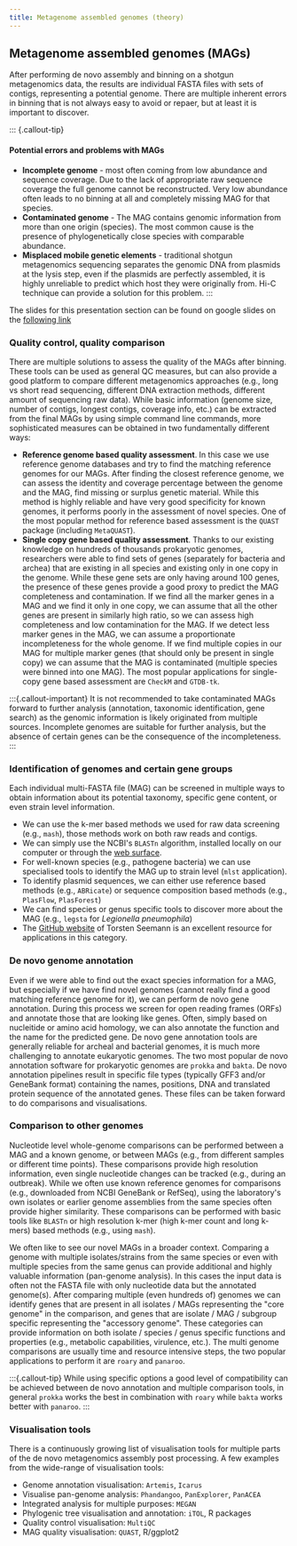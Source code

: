 ```yaml
---
title: Metagenome assembled genomes (theory)
---
```


## Metagenome assembled genomes (MAGs)

After performing de novo assembly and binning on a shotgun metagenomics data, the results are individual FASTA files with sets of contigs, representing a potential genome. There are multiple inherent errors in binning that is not always easy to avoid or repaer, but at least it is important to discover.

::: {.callout-tip}
#### Potential errors and problems with MAGs

- **Incomplete genome** - most often coming from low abundance and sequence coverage. Due to the lack of appropriate raw sequence coverage the full genome cannot be reconstructed. Very low abundance often leads to no binning at all and completely missing MAG for that species.
- **Contaminated genome** - The MAG contains genomic information from more than one origin (species). The most common cause is the presence of phylogenetically close species with comparable abundance.
- **Misplaced mobile genetic elements** - traditional shotgun metagenomics sequencing separates the genomic DNA from plasmids at the lysis step, even if the plasmids are perfectly assembled, it is highly unreliable to predict which host they were originally from. Hi-C technique can provide a solution for this problem.
:::

The slides for this presentation section can be found on google slides on the [following link](https://docs.google.com/presentation/d/1_b3ufd5Uk11vlefH6ifwy7svAPUgHomXbhXTgYYIi9w/edit?usp=sharing)

### Quality control, quality comparison

There are multiple solutions to assess the quality of the MAGs after binning. These tools can be used as general QC measures, but can also provide a good platform to compare different metagenomics approaches (e.g., long vs short read sequencing, different DNA extraction methods, different amount of sequencing raw data). While basic information (genome size, number of contigs, longest contigs, coverage info, etc.) can be extracted from the final MAGs by using simple command line commands, more sophisticated measures can be obtained in two fundamentally different ways:

- **Reference genome based quality assessment**. In this case we use reference genome databases and try to find the matching reference genomes for our MAGs. After finding the closest reference genome, we can assess the identity and coverage percentage between the genome and the MAG, find missing or surplus genetic material. While this method is highly reliable and have very good specificity for known genomes, it performs poorly in the assessment of novel species. One of the most popular method for reference based assessment is the `QUAST` package (including `MetaQUAST`).
- **Single copy gene based quality assessment**. Thanks to our existing knowledge on hundreds of thousands prokaryotic genomes, researchers were able to find sets of genes (separately for bacteria and archea) that are existing in all species and existing only in one copy in the genome. While these gene sets are only having around 100 genes, the presence of these genes provide a good proxy to predict the MAG completeness and contamination. If we find all the marker genes in a MAG and we find it only in one copy, we can assume that all the other genes are present in similarly high ratio, so we can assess high completeness and low contamination for the MAG. If we detect less marker genes in the MAG, we can assume a proportionate incompleteness for the whole genome. If we find multiple copies in our MAG for multiple marker genes (that should only be present in single copy) we can assume that the MAG is contaminated (multiple species were binned into one MAG). The most popular applications for single-copy gene based assessment are `CheckM` and `GTDB-tk`.

:::{.callout-important}
It is not recommended to take contaminated MAGs forward to further analysis (annotation, taxonomic identification, gene search) as the genomic information is likely originated from multiple sources. Incomplete genomes are suitable for further analysis, but the absence of certain genes can be the consequence of the incompleteness.
:::

### Identification of genomes and certain gene groups

Each individual multi-FASTA file (MAG) can be screened in multiple ways to obtain information about its potential taxonomy, specific gene content, or even strain level information.

- We can use the k-mer based methods we used for raw data screening (e.g., `mash`), those methods work on both raw reads and contigs.
- We can simply use the NCBI's `BLASTn` algorithm, installed locally on our computer or through the [web surface](https://blast.ncbi.nlm.nih.gov).
- For well-known species (e.g., pathogene bacteria) we can use specialised tools to identify the MAG up to strain level (`mlst` application).
- To identify plasmid sequences, we can either use reference based methods (e.g., `ABRicate`) or sequence composition based methods (e.g., `PlasFlow`, `PlasForest`)
- We can find species or genus specific tools to discover more about the MAG (e.g., `legsta` for *Legionella pneumophila*)
- The [GitHub website](https://github.com/tseemann) of Torsten Seemann is an excellent resource for applications in this category.

### De novo genome annotation

Even if we were able to find out the exact species information for a MAG, but especially if we have find novel genomes (cannot really find a good matching reference genome for it), we can perform de novo gene annotation. During this process we screen for open reading frames (ORFs) and annotate those that are looking like genes. Often, simply based on nucleitide or amino acid homology, we can also annotate the function and the name for the predicted gene. De novo gene annotation tools are generally reliable for archeal and bacterial genomes, it is much more challenging to annotate eukaryotic genomes. The two most popular de novo annotation software for prokaryotic genomes are `prokka` and `bakta`. De novo annotation pipelines result in specific file types (typically GFF3 and/or GeneBank format) containing the names, positions, DNA and translated protein sequence of the annotated genes. These files can be taken forward to do comparisons and visualisations.

### Comparison to other genomes

Nucleotide level whole-genome comparisons can be performed between a MAG and a known genome, or between MAGs (e.g., from different samples or different time points). These comparisons provide high resolution information, even single nucleotide changes can be tracked (e.g., during an outbreak). While we often use known reference genomes for comparisons (e.g., downloaded from NCBI GeneBank or RefSeq), using the laboratory's own isolates or earlier genome assemblies from the same species often provide higher similarity. These comparisons can be performed with basic tools like `BLASTn` or high resolution k-mer (high k-mer count and long k-mers) based methods (e.g., using `mash`).

We often like to see our novel MAGs in a broader context. Comparing a genome with multiple isolates/strains from the same species or even with multiple species from the same genus can provide additional and highly valuable information (pan-genome analysis). In this cases the input data is often not the FASTA file with only nucleotide data but the annotated genome(s). After comparing multiple (even hundreds of) genomes we can identify genes that are present in all isolates / MAGs representing the "core genome" in the comparison, and genes that are isolate / MAG / subgroup specific representing the "accessory genome". These categories can provide information on both isolate / species / genus specific functions and properties (e.g., metabolic capabilities, virulence, etc.). The multi genome comparisons are usually time and resource intensive steps, the two popular applications to perform it are `roary` and `panaroo`.

:::{.callout-tip}
While using specific options a good level of compatibility can be achieved between de novo annotation and multiple comparison tools, in general `prokka` works the best in combination with `roary` while `bakta` works better with `panaroo`.
:::

### Visualisation tools

There is a continuously growing list of visualisation tools for multiple parts of the de novo metagenomics assembly post processing. A few examples from the wide-range of visualisation tools:

- Genome annotation visualisation: `Artemis`, `Icarus`
- Visualise pan-genome analysis: `Phandangoo`, `PanExplorer`, `PanACEA`
- Integrated analysis for multiple purposes: `MEGAN`
- Phylogenic tree visualisation and annotation: `iTOL`, R packages
- Quality control visualisation: `MultiQC`
- MAG quality visualisation: `QUAST`, R/ggplot2